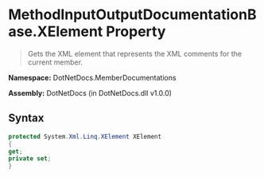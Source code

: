 # MethodInputOutputDocumentationBase.XElement Property
> Gets the XML element that represents the XML comments for the current member.

**Namespace:** DotNetDocs.MemberDocumentations

**Assembly:** DotNetDocs (in DotNetDocs.dll v1.0.0)
## Syntax
```csharp
protected System.Xml.Linq.XElement XElement
{
get;
private set;
}
```
